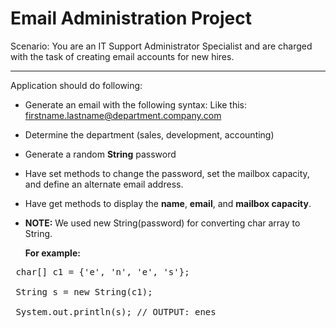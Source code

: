 # Email Administration Project

Scenario: You are an IT Support Administrator Specialist and are charged with the task of creating email accounts for new hires.

---
Application should do following:

* Generate an email with the following syntax: Like this: firstname.lastname@department.company.com 
* Determine the department (sales, development, accounting) 
* Generate a random **String** password 
* Have set methods to change the password, set the mailbox capacity, and define an alternate email address.
* Have get methods to display the <b>name</b>, <b>email</b>, and <b> mailbox capacity</b>.	
* <b>NOTE:</b> We used new String(password) for converting char array to String.

  **For example:** 
 <pre>
 char[] c1 = {'e', 'n', 'e', 's'};<br/>
 String s = new String(c1);<br/>
 System.out.println(s); // OUTPUT: enes
</pre>

